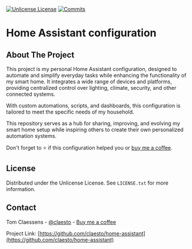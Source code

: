 [![Unlicense License][license-shield]][license-url]
[![Commits][commits-shield]][commits-url]

# Home Assistant configuration

## About The Project
This project is my personal Home Assistant configuration, designed to automate and simplify everyday tasks while enhancing the functionality of my smart home. It integrates a wide range of devices and platforms, providing centralized control over lighting, climate, security, and other connected systems.

With custom automations, scripts, and dashboards, this configuration is tailored to meet the specific needs of my household.

This repository serves as a hub for sharing, improving, and evolving my smart home setup while inspiring others to create their own personalized automation systems.


Don't forget to :star: if this configuration helped you or [buy me a coffee](https://paypal.me/tomclaessens).

## License

Distributed under the Unlicense License. See `LICENSE.txt` for more information.

## Contact

Tom Claessens - [@claesto](https://twitter.com/claesto) - [Buy me a coffee](https://paypal.me/tomclaessens)

Project Link: [https://github.com/claesto/home-assistant](https://github.com/claesto/home-assistant)

[license-shield]: https://img.shields.io/github/license/claesto/home-assistant.svg?style=for-the-badge
[license-url]: https://github.com/claesto/home-assistant/blob/master/LICENSE.txt

[commits-shield]: https://img.shields.io/github/commit-activity/y/claesto/home-assistant.svg?style=for-the-badge
[commits-url]: https://github.com/claesto/home-assistant/commits/master/